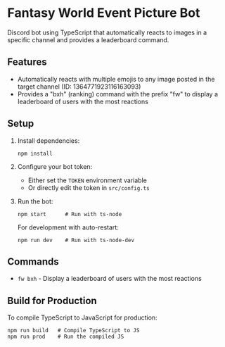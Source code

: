 # Fantasy World Event Picture Bot

Discord bot using TypeScript that automatically reacts to images in a specific channel and provides a leaderboard command.

## Features

- Automatically reacts with multiple emojis to any image posted in the target channel (ID: 1364771923116163093)
- Provides a "bxh" (ranking) command with the prefix "fw" to display a leaderboard of users with the most reactions

## Setup

1. Install dependencies:
   ```
   npm install
   ```

2. Configure your bot token:
   - Either set the `TOKEN` environment variable
   - Or directly edit the token in `src/config.ts`

3. Run the bot:
   ```
   npm start      # Run with ts-node
   ```
   
   For development with auto-restart:
   ```
   npm run dev    # Run with ts-node-dev
   ```

## Commands

- `fw bxh` - Display a leaderboard of users with the most reactions

## Build for Production

To compile TypeScript to JavaScript for production:

```
npm run build   # Compile TypeScript to JS
npm run prod    # Run the compiled JS
```